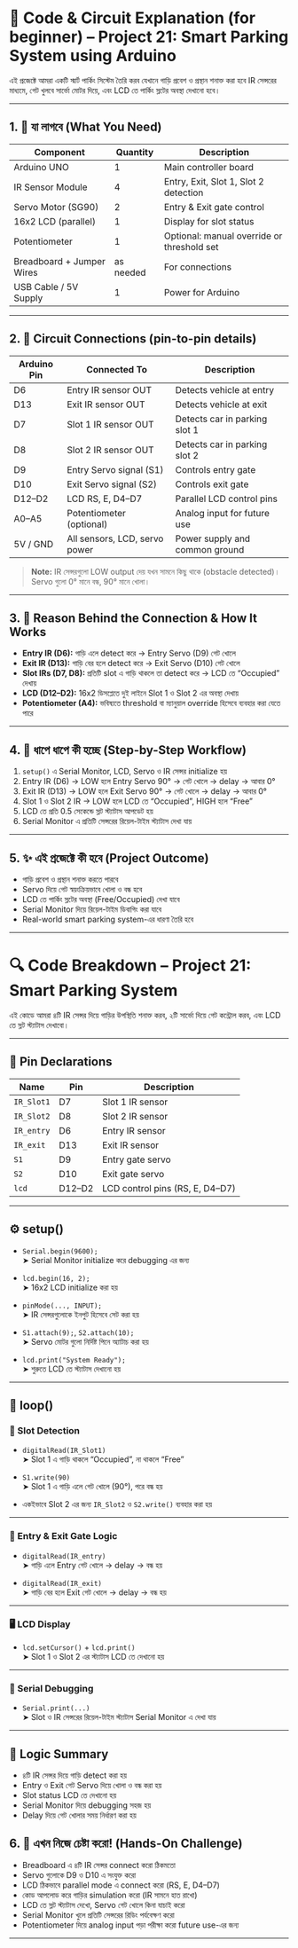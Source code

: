 # 🧠 Code & Circuit Explanation (for beginner) – Project 21: Smart Parking System using Arduino

এই প্রজেক্টে আমরা একটি স্মার্ট পার্কিং সিস্টেম তৈরি করব যেখানে গাড়ি প্রবেশ ও প্রস্থান শনাক্ত করা হবে IR সেন্সরের মাধ্যমে, গেট খুলবে সার্ভো মোটর দিয়ে, এবং LCD তে পার্কিং স্লটের অবস্থা দেখানো হবে।

---

## 1. 🎒 যা লাগবে (What You Need)

| Component             | Quantity | Description                                 |
|------------------------|----------|---------------------------------------------|
| Arduino UNO           | 1        | Main controller board                       |
| IR Sensor Module      | 4        | Entry, Exit, Slot 1, Slot 2 detection       |
| Servo Motor (SG90)    | 2        | Entry & Exit gate control                   |
| 16x2 LCD (parallel)   | 1        | Display for slot status                     |
| Potentiometer         | 1        | Optional: manual override or threshold set  |
| Breadboard + Jumper Wires | as needed | For connections                        |
| USB Cable / 5V Supply | 1        | Power for Arduino                           |

---

## 2. 🔌 Circuit Connections (pin-to-pin details)

| Arduino Pin | Connected To                  | Description                                |
|-------------|-------------------------------|--------------------------------------------|
| D6          | Entry IR sensor OUT           | Detects vehicle at entry                   |
| D13         | Exit IR sensor OUT            | Detects vehicle at exit                    |
| D7          | Slot 1 IR sensor OUT          | Detects car in parking slot 1              |
| D8          | Slot 2 IR sensor OUT          | Detects car in parking slot 2              |
| D9          | Entry Servo signal (S1)       | Controls entry gate                        |
| D10         | Exit Servo signal (S2)        | Controls exit gate                         |
| D12–D2      | LCD RS, E, D4–D7              | Parallel LCD control pins                  |
| A0–A5       | Potentiometer (optional)      | Analog input for future use                |
| 5V / GND    | All sensors, LCD, servo power | Power supply and common ground             |

> **Note:** IR সেন্সরগুলো LOW output দেয় যখন সামনে কিছু থাকে (obstacle detected)। Servo গুলো 0° মানে বন্ধ, 90° মানে খোলা।

---

## 3. 🧠 Reason Behind the Connection & How It Works

- **Entry IR (D6):** গাড়ি এলে detect করে → Entry Servo (D9) গেট খোলে  
- **Exit IR (D13):** গাড়ি বের হলে detect করে → Exit Servo (D10) গেট খোলে  
- **Slot IRs (D7, D8):** প্রতিটি slot এ গাড়ি থাকলে তা detect করে → LCD তে “Occupied” দেখায়  
- **LCD (D12–D2):** 16x2 ডিসপ্লেতে দুই লাইনে Slot 1 ও Slot 2 এর অবস্থা দেখায়  
- **Potentiometer (A4):** ভবিষ্যতে threshold বা ম্যানুয়াল override হিসেবে ব্যবহার করা যেতে পারে  

---

## 4. 📝 ধাপে ধাপে কী হচ্ছে (Step-by-Step Workflow)

1. `setup()` এ Serial Monitor, LCD, Servo ও IR সেন্সর initialize হয়  
2. Entry IR (D6) → LOW হলে Entry Servo 90° → গেট খোলে → delay → আবার 0°  
3. Exit IR (D13) → LOW হলে Exit Servo 90° → গেট খোলে → delay → আবার 0°  
4. Slot 1 ও Slot 2 IR → LOW হলে LCD তে “Occupied”, HIGH হলে “Free”  
5. LCD তে প্রতি 0.5 সেকেন্ডে স্লট স্ট্যাটাস আপডেট হয়  
6. Serial Monitor এ প্রতিটি সেন্সরের রিয়েল-টাইম স্ট্যাটাস দেখা যায়  

---

## 5. ✨ এই প্রজেক্টে কী হবে (Project Outcome)

- গাড়ি প্রবেশ ও প্রস্থান শনাক্ত করতে পারবে  
- Servo দিয়ে গেট স্বয়ংক্রিয়ভাবে খোলা ও বন্ধ হবে  
- LCD তে পার্কিং স্লটের অবস্থা (Free/Occupied) দেখা যাবে  
- Serial Monitor দিয়ে রিয়েল-টাইম ডিবাগিং করা যাবে  
- Real-world smart parking system-এর ধারণা তৈরি হবে  

---

# 🔍 Code Breakdown – Project 21: Smart Parking System

এই কোডে আমরা ৪টি IR সেন্সর দিয়ে গাড়ির উপস্থিতি শনাক্ত করব, ২টি সার্ভো দিয়ে গেট কন্ট্রোল করব, এবং LCD তে স্লট স্ট্যাটাস দেখাবো।

---

## 📌 Pin Declarations

| Name         | Pin  | Description                          |
|--------------|------|--------------------------------------|
| `IR_Slot1`   | D7   | Slot 1 IR sensor                     |
| `IR_Slot2`   | D8   | Slot 2 IR sensor                     |
| `IR_entry`   | D6   | Entry IR sensor                      |
| `IR_exit`    | D13  | Exit IR sensor                       |
| `S1`         | D9   | Entry gate servo                     |
| `S2`         | D10  | Exit gate servo                      |
| `lcd`        | D12–D2 | LCD control pins (RS, E, D4–D7)   |

---

## ⚙️ setup()

- `Serial.begin(9600);`  
  ➤ Serial Monitor initialize করে debugging এর জন্য

- `lcd.begin(16, 2);`  
  ➤ 16x2 LCD initialize করা হয়

- `pinMode(..., INPUT);`  
  ➤ IR সেন্সরগুলোকে ইনপুট হিসেবে সেট করা হয়

- `S1.attach(9);`, `S2.attach(10);`  
  ➤ Servo মোটর গুলো নির্দিষ্ট পিনে অ্যাটাচ করা হয়

- `lcd.print("System Ready");`  
  ➤ শুরুতে LCD তে স্ট্যাটাস দেখানো হয়

---

## 🔁 loop()

### 🚗 Slot Detection

- `digitalRead(IR_Slot1)`  
  ➤ Slot 1 এ গাড়ি থাকলে “Occupied”, না থাকলে “Free”

- `S1.write(90)`  
  ➤ Slot 1 এ গাড়ি এলে গেট খোলে (90°), পরে বন্ধ হয়

- একইভাবে Slot 2 এর জন্য `IR_Slot2` ও `S2.write()` ব্যবহার করা হয়

---

### 🚪 Entry & Exit Gate Logic

- `digitalRead(IR_entry)`  
  ➤ গাড়ি এলে Entry গেট খোলে → delay → বন্ধ হয়

- `digitalRead(IR_exit)`  
  ➤ গাড়ি বের হলে Exit গেট খোলে → delay → বন্ধ হয়

---

### 🖥️ LCD Display

- `lcd.setCursor()` + `lcd.print()`  
  ➤ Slot 1 ও Slot 2 এর স্ট্যাটাস LCD তে দেখানো হয়

---

### 🧪 Serial Debugging

- `Serial.print(...)`  
  ➤ Slot ও IR সেন্সরের রিয়েল-টাইম স্ট্যাটাস Serial Monitor এ দেখা যায়

---

## 🎯 Logic Summary

- ৪টি IR সেন্সর দিয়ে গাড়ি detect করা হয়  
- Entry ও Exit গেট Servo দিয়ে খোলা ও বন্ধ করা হয়  
- Slot status LCD তে দেখানো হয়  
- Serial Monitor দিয়ে debugging সহজ হয়  
- Delay দিয়ে গেট খোলার সময় নির্ধারণ করা হয়

## 6. 🚦 এখন নিজে চেষ্টা করো! (Hands-On Challenge)

- Breadboard এ ৪টি IR সেন্সর connect করো ঠিকমতো  
- Servo গুলোকে D9 ও D10 এ সংযুক্ত করো  
- LCD ঠিকভাবে parallel mode এ connect করো (RS, E, D4–D7)  
- কোড আপলোড করে গাড়ির simulation করো (IR সামনে হাত রাখো)  
- LCD তে স্লট স্ট্যাটাস দেখো, Servo গেট খোলে কিনা যাচাই করো  
- Serial Monitor খুলে প্রতিটি সেন্সরের রিডিং পর্যবেক্ষণ করো  
- Potentiometer দিয়ে analog input পড়া পরীক্ষা করো future use-এর জন্য  

---
